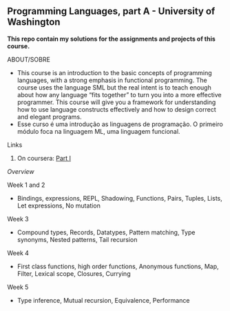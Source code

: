 ## Programming Languages, part A - University of Washington

**This repo contain my solutions for the assignments and projects of this course.**

ABOUT/SOBRE

* This course is an introduction to the basic concepts of programming languages, with a strong emphasis in functional programming. The course uses the language SML but the real intent is to teach enough about how any language “fits together” to turn you into a more effective programmer. This course will give you a framework for understanding how to use language constructs effectively and how to design correct and elegant programs.
* Esse curso é uma introdução as linguagens de programação. O primeiro módulo foca na linguagem ML, uma linguagem funcional.

Links
1. On coursera: [Part I](https://www.coursera.org/learn/programming-languages)

*Overview*

Week 1 and 2
* Bindings, expressions, REPL, Shadowing, Functions, Pairs, Tuples, Lists, Let expressions, No mutation

Week 3
* Compound types, Records, Datatypes, Pattern matching, Type synonyms, Nested patterns, Tail recursion 

Week 4
* First class functions, high order functions, Anonymous functions, Map, Filter, Lexical scope, Closures, Currying

Week 5

* Type inference, Mutual recursion, Equivalence, Performance
